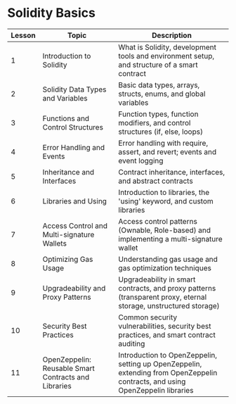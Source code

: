 # Solidity Basics
| Lesson | Topic | Description |
| --- | --- | --- |
| 1 | Introduction to Solidity | What is Solidity, development tools and environment setup, and structure of a smart contract |
| 2 | Solidity Data Types and Variables | Basic data types, arrays, structs, enums, and global variables |
| 3 | Functions and Control Structures | Function types, function modifiers, and control structures (if, else, loops) |
| 4 | Error Handling and Events | Error handling with require, assert, and revert; events and event logging |
| 5 | Inheritance and Interfaces | Contract inheritance, interfaces, and abstract contracts |
| 6 | Libraries and Using | Introduction to libraries, the 'using' keyword, and custom libraries |
| 7 | Access Control and Multi-signature Wallets | Access control patterns (Ownable, Role-based) and implementing a multi-signature wallet |
| 8 | Optimizing Gas Usage | Understanding gas usage and gas optimization techniques |
| 9 | Upgradeability and Proxy Patterns | Upgradeability in smart contracts, and proxy patterns (transparent proxy, eternal storage, unstructured storage) |
| 10 | Security Best Practices | Common security vulnerabilities, security best practices, and smart contract auditing |
| 11 | OpenZeppelin: Reusable Smart Contracts and Libraries | Introduction to OpenZeppelin, setting up OpenZeppelin, extending from OpenZeppelin contracts, and using OpenZeppelin libraries |
